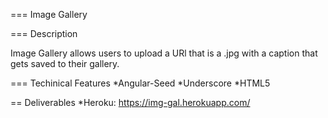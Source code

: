 === Image Gallery

=== Description

Image Gallery allows users to upload a URl that is a .jpg with a caption that gets saved to their gallery.

=== Techinical Features
*Angular-Seed
*Underscore
*HTML5

== Deliverables
*Heroku: https://img-gal.herokuapp.com/